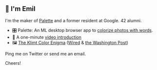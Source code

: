 ## 👋 I'm Emil

I'm the maker of [Palette](https://palette.fm/) and a former resident at Google. 42 alumni.

- 🎛 Palette: An ML desktop browser app to [colorize photos with words](https://palette.fm/).
- 🎥 A one-minute [video introduction](https://www.youtube.com/watch?v=xKPk7tG2upc)
- 🖼 [The Klimt Color Enigma](https://artsandculture.google.com/story/the-klimt-color-enigma/SQWxuZfE5ki3mQ?hl=en) ([Wired](https://www.wired.com/story/artificial-intelligence-reviving-lost-art/) & [the Washington Post](https://www.washingtonpost.com/entertainment/museums/gustav-klimt-google-digital-reconstructions/2021/12/28/4a18f61e-36a5-11ec-8be3-e14aaacfa8ac_story.html))

Ping me on Twitter or send me an email.

Cheers!
